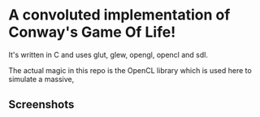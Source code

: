 # A convoluted implementation of Conway's Game Of Life!
It's written in C and uses glut, glew, opengl, opencl and sdl.

The actual magic in this repo is the OpenCL library which is used here to simulate a massive, 

## Screenshots

